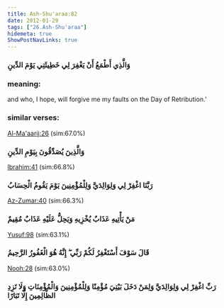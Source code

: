 ```yaml
---
title: Ash-Shu'araa:82
date: 2012-01-29
tags: ["26.Ash-Shu'araa"]
hidemeta: true 
ShowPostNavLinks: true 
---
```

### وَالَّذِي أَطْمَعُ أَنْ يَغْفِرَ لِي خَطِيئَتِي يَوْمَ الدِّينِ
### meaning: 
and who, I hope, will forgive me my faults on the Day of Retribution.’
### similar verses: 

[Al-Ma'aarij:26](/70/26) (sim:67.0%)

### وَالَّذِينَ يُصَدِّقُونَ بِيَوْمِ الدِّينِ

[Ibrahim:41](/14/41) (sim:66.8%)

### رَبَّنَا اغْفِرْ لِي وَلِوَالِدَيَّ وَلِلْمُؤْمِنِينَ يَوْمَ يَقُومُ الْحِسَابُ

[Az-Zumar:40](/39/40) (sim:66.3%)

### مَنْ يَأْتِيهِ عَذَابٌ يُخْزِيهِ وَيَحِلُّ عَلَيْهِ عَذَابٌ مُقِيمٌ

[Yusuf:98](/12/98) (sim:63.1%)

### قَالَ سَوْفَ أَسْتَغْفِرُ لَكُمْ رَبِّي ۖ إِنَّهُ هُوَ الْغَفُورُ الرَّحِيمُ

[Nooh:28](/71/28) (sim:63.0%)

### رَبِّ اغْفِرْ لِي وَلِوَالِدَيَّ وَلِمَنْ دَخَلَ بَيْتِيَ مُؤْمِنًا وَلِلْمُؤْمِنِينَ وَالْمُؤْمِنَاتِ وَلَا تَزِدِ الظَّالِمِينَ إِلَّا تَبَارًا
